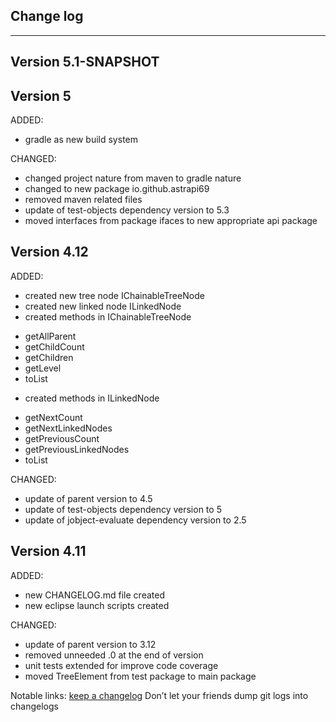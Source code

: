 ## Change log
----------------------

Version 5.1-SNAPSHOT
-------------

Version 5
-------------

ADDED:

- gradle as new build system

CHANGED:

- changed project nature from maven to gradle nature
- changed to new package io.github.astrapi69
- removed maven related files
- update of test-objects dependency version to 5.3
- moved interfaces from package ifaces to new appropriate api package

Version 4.12
-------------

ADDED: 

- created new tree node IChainableTreeNode
- created new linked node ILinkedNode
- created methods in IChainableTreeNode

 * getAllParent
 * getChildCount
 * getChildren
 * getLevel
 * toList

- created methods in ILinkedNode

 * getNextCount
 * getNextLinkedNodes
 * getPreviousCount
 * getPreviousLinkedNodes
 * toList
 
CHANGED:

- update of parent version to 4.5
- update of test-objects dependency version to 5
- update of jobject-evaluate dependency version to 2.5

Version 4.11
-------------

ADDED: 

- new CHANGELOG.md file created
- new eclipse launch scripts created

CHANGED:

- update of parent version to 3.12
- removed unneeded .0 at the end of version
- unit tests extended for improve code coverage
- moved TreeElement from test package to main package

Notable links:
[keep a changelog](http://keepachangelog.com/en/1.0.0/) Don’t let your friends dump git logs into changelogs
